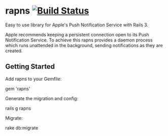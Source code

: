 # rapns [![Build Status](https://secure.travis-ci.org/ileitch/rapns.png)](http://travis-ci.org/ileitch/rapns)

Easy to use library for Apple's Push Notification Service with Rails 3.

Apple recommends keeping a persistent connection open to its Push Notification Service. To achieve this rapns provides a daemon process which runs unattended in the background, sending notifications as they are created.

## Getting Started

Add rapns to your Gemfile:

  gem 'rapns'
  
Generate the migration and config:

  rails g rapns
    
Migrate:

  rake db:migrate
    



